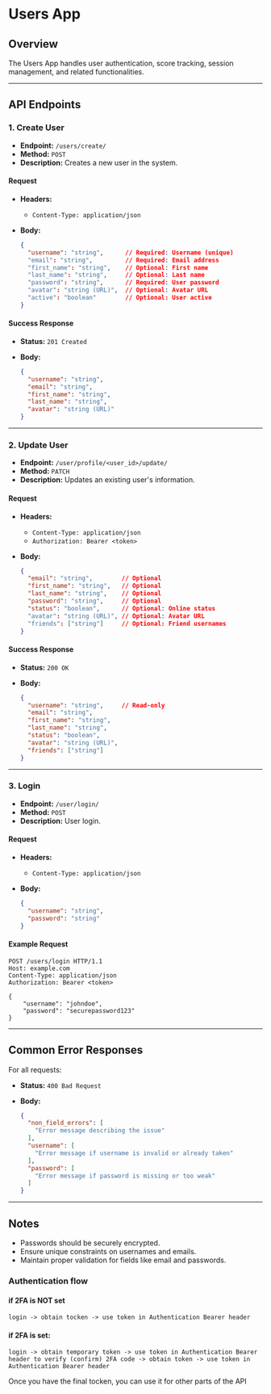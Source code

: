 Users App
=========

Overview
--------

The Users App handles user authentication, score tracking, session management, and related functionalities.

* * * * *

API Endpoints
-------------

### 1\. **Create User**

- **Endpoint:** ```/users/create/```
- **Method:** ```POST```
- **Description:** Creates a new user in the system.

#### Request

- **Headers:**
  - ```Content-Type: application/json```
- **Body:**

    ```json
    {
      "username": "string",      // Required: Username (unique)
      "email": "string",         // Required: Email address
      "first_name": "string",    // Optional: First name
      "last_name": "string",     // Optional: Last name
      "password": "string",      // Required: User password
      "avatar": "string (URL)",  // Optional: Avatar URL
      "active": "boolean"        // Optional: User active
    }
    ```

#### Success Response

- **Status:** ```201 Created```
- **Body:**

    ```json
    {
      "username": "string",
      "email": "string",
      "first_name": "string",
      "last_name": "string",
      "avatar": "string (URL)"
    }
    ```

* * * * *

### 2\. **Update User**

- **Endpoint:** ```/user/profile/<user_id>/update/```
- **Method:** ```PATCH```
- **Description:** Updates an existing user's information.

#### Request

- **Headers:**
  - ```Content-Type: application/json```
  - ```Authorization: Bearer <token>```

- **Body:**

    ```json
    {
      "email": "string",        // Optional
      "first_name": "string",   // Optional
      "last_name": "string",    // Optional
      "password": "string",     // Optional
      "status": "boolean",      // Optional: Online status
      "avatar": "string (URL)", // Optional: Avatar URL
      "friends": ["string"]     // Optional: Friend usernames
    }
    ```

#### Success Response

- **Status:** ```200 OK```
- **Body:**

    ```json
    {
      "username": "string",     // Read-only
      "email": "string",
      "first_name": "string",
      "last_name": "string",
      "status": "boolean",
      "avatar": "string (URL)",
      "friends": ["string"]
    }
    ```

* * * * *

### 3\. **Login**

- **Endpoint:** ```/user/login/```
- **Method:** ```POST```
- **Description:** User login.

#### Request

- **Headers:**
  - ```Content-Type: application/json```

- **Body:**

    ```json
    {
      "username": "string",
      "password": "string"
    }
    ```

#### Example Request

```http
POST /users/login HTTP/1.1
Host: example.com
Content-Type: application/json
Authorization: Bearer <token>

{
    "username": "johndoe",
    "password": "securepassword123"
}
```

* * * * *

Common Error Responses
----------------------

For all requests:

- **Status:** ```400 Bad Request```
- **Body:**

    ```json
    {
      "non_field_errors": [
        "Error message describing the issue"
      ],
      "username": [
        "Error message if username is invalid or already taken"
      ],
      "password": [
        "Error message if password is missing or too weak"
      ]
    }
    ```

* * * * *

Notes
-----

- Passwords should be securely encrypted.
- Ensure unique constraints on usernames and emails.
- Maintain proper validation for fields like email and passwords.



### Authentication flow

#### if 2FA is NOT set

```login -> obtain tocken -> use token in Authentication Bearer header```

#### if 2FA is set:

```login -> obtain temporary token -> use token in Authentication Bearer header to verify (confirm) 2FA code -> obtain token -> use token in Authentication Bearer header```

Once you have the final tocken, you can use it for other parts of the API
